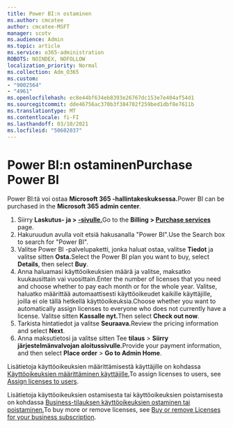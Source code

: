 ```yaml
---
title: Power BI:n ostaminen
ms.author: cmcatee
author: cmcatee-MSFT
manager: scotv
ms.audience: Admin
ms.topic: article
ms.service: o365-administration
ROBOTS: NOINDEX, NOFOLLOW
localization_priority: Normal
ms.collection: Adm_O365
ms.custom:
- "9002564"
- "4961"
ms.openlocfilehash: ec8e44bf634eb8393e26767dc153e7e404af54d1
ms.sourcegitcommit: dde46756ac370b3f384702f259bed1dbf8e7611b
ms.translationtype: MT
ms.contentlocale: fi-FI
ms.lasthandoff: 03/10/2021
ms.locfileid: "50602037"
---
```

# <a name="purchase-power-bi"></a><span data-ttu-id="5465b-102">Power BI:n ostaminen</span><span class="sxs-lookup"><span data-stu-id="5465b-102">Purchase Power BI</span></span>

<span data-ttu-id="5465b-103">Power BI:tä voi ostaa **Microsoft 365 -hallintakeskuksessa.**</span><span class="sxs-lookup"><span data-stu-id="5465b-103">Power BI can be purchased in the **Microsoft 365 admin center**.</span></span>

1. <span data-ttu-id="5465b-104">Siirry **Laskutus- ja > [-sivulle.](https://go.microsoft.com/fwlink/p/?linkid=868433)**</span><span class="sxs-lookup"><span data-stu-id="5465b-104">Go to the **Billing > [Purchase services](https://go.microsoft.com/fwlink/p/?linkid=868433)** page.</span></span>
2. <span data-ttu-id="5465b-105">Hakuruudun avulla voit etsiä hakusanalla "Power BI".</span><span class="sxs-lookup"><span data-stu-id="5465b-105">Use the Search box to search for "Power BI".</span></span>
3. <span data-ttu-id="5465b-106">Valitse Power BI -palvelupaketti, jonka haluat ostaa, valitse **Tiedot** ja valitse sitten **Osta.**</span><span class="sxs-lookup"><span data-stu-id="5465b-106">Select the Power BI plan you want to buy, select **Details**, then select **Buy**.</span></span>
4. <span data-ttu-id="5465b-107">Anna haluamasi käyttöoikeuksien määrä ja valitse, maksatko kuukausittain vai vuosittain.</span><span class="sxs-lookup"><span data-stu-id="5465b-107">Enter the number of licenses that you need and choose whether to pay each month or for the whole year.</span></span> <span data-ttu-id="5465b-108">Valitse, haluatko määrittää automaattisesti käyttöoikeudet kaikille käyttäjille, joilla ei ole tällä hetkellä käyttöoikeuksia.</span><span class="sxs-lookup"><span data-stu-id="5465b-108">Choose whether you want to automatically assign licenses to everyone who does not currently have a license.</span></span> <span data-ttu-id="5465b-109">Valitse sitten **Kassalle nyt.**</span><span class="sxs-lookup"><span data-stu-id="5465b-109">Then select **Check out now**.</span></span>
5. <span data-ttu-id="5465b-110">Tarkista hintatiedot ja valitse **Seuraava.**</span><span class="sxs-lookup"><span data-stu-id="5465b-110">Review the pricing information and select **Next**.</span></span>
6. <span data-ttu-id="5465b-111">Anna maksutietosi ja valitse sitten Tee **tilaus**  >  **Siirry järjestelmänvalvojan aloitussivulle.**</span><span class="sxs-lookup"><span data-stu-id="5465b-111">Provide your payment information, and then select **Place order** > **Go to Admin Home**.</span></span>

<span data-ttu-id="5465b-112">Lisätietoja käyttöoikeuksien määrittämisestä käyttäjille on kohdassa [Käyttöoikeuksien määrittäminen käyttäjille.](https://docs.microsoft.com/microsoft-365/admin/manage/assign-licenses-to-users)</span><span class="sxs-lookup"><span data-stu-id="5465b-112">To assign licenses to users, see [Assign licenses to users](https://docs.microsoft.com/microsoft-365/admin/manage/assign-licenses-to-users).</span></span>

<span data-ttu-id="5465b-113">Lisätietoja käyttöoikeuksien ostamisesta tai käyttöoikeuksien poistamisesta on kohdassa [Business-tilauksen käyttöoikeuksien ostaminen tai poistaminen.](https://docs.microsoft.com/microsoft-365/commerce/licenses/buy-licenses)</span><span class="sxs-lookup"><span data-stu-id="5465b-113">To buy more or remove licenses, see [Buy or remove Licenses for your business subscription](https://docs.microsoft.com/microsoft-365/commerce/licenses/buy-licenses).</span></span>